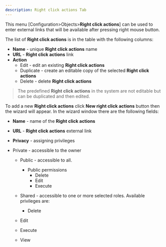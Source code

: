 ```yaml
---
description: Right click actions Tab
---
```


This menu [Configuration>Objects>**Right click actions**] can be used to enter external links that will be available after pressing right mouse button.

The list of **Right click actions** is in the table with the following columns:

- **Name** - unique **Right click actions** name
- **URL** - **Right click actions** link 
- **Action**
  - Edit - edit an existing  **Right click actions**
  - Duplicate - create an editable copy of the selected  **Right click actions**
  - Delete - delete   **Right click actions**



> The predefined  **Right click actions** in the system are not editable but can be duplicated and then edited.



To add a new  **Right click actions** click **New right click actions** button then the wizard will appear. In the wizard window there are the following fields:

- **Name** - name of the  **Right click actions**

- **URL** -  **Right click actions** external link

- **Privacy** - assigning privileges 
- Private - accessible to the owner
  - Public - accessible to all. 
    - Public permissions
      - Delete
      - Edit
      - Execute
  - Shared - accessible to one or more selected roles. Available privileges are:
    - Delete
  
  - Edit
  
  - Execute
  
  - View
